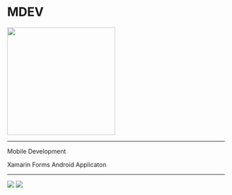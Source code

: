 # MDEV
<a href="https://play.google.com/store/apps/details?id=com.ibektillo.mobiledevelop"><img src="https://cdn.afterdawn.fi/v3/news/original/get-it-on-google-play.png" width="250px"></a><hr/>
Mobile Development

Xamarin Forms Android Applicaton<br>
<hr/>
<p>
<img src="https://play-lh.googleusercontent.com/e5cDXDi2VcMqXRf2O9y1-5Wg5p0AA5PAkQbwCSSMzWx_StZAJ7qY4o3BscyEZpi0Zoc=w1464-h685-rw" widht="350px">
<img src="https://play-lh.googleusercontent.com/y5eM54b2R3BCX1U94LDVvr6nduSa5zFEqCjPMyHYhx1JRMJHqnehINBh5XqvZMqGshgO=w1464-h685-rw" widht="350px">
  </p>
